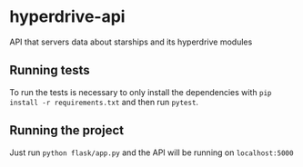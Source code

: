 # hyperdrive-api

API that servers data about starships and its hyperdrive modules


## Running tests

To run the tests is necessary to only install the dependencies with `pip
install -r requirements.txt` and then run `pytest`.


## Running the project

Just run `python flask/app.py` and the API will be running on
`localhost:5000`
